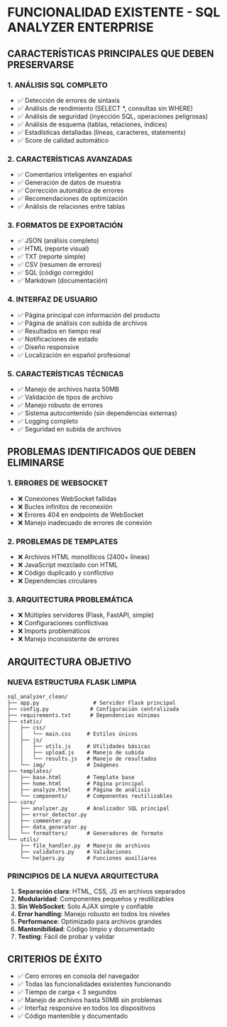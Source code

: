 # FUNCIONALIDAD EXISTENTE - SQL ANALYZER ENTERPRISE

## CARACTERÍSTICAS PRINCIPALES QUE DEBEN PRESERVARSE

### 1. ANÁLISIS SQL COMPLETO
- ✅ Detección de errores de sintaxis
- ✅ Análisis de rendimiento (SELECT *, consultas sin WHERE)
- ✅ Análisis de seguridad (inyección SQL, operaciones peligrosas)
- ✅ Análisis de esquema (tablas, relaciones, índices)
- ✅ Estadísticas detalladas (líneas, caracteres, statements)
- ✅ Score de calidad automático

### 2. CARACTERÍSTICAS AVANZADAS
- ✅ Comentarios inteligentes en español
- ✅ Generación de datos de muestra
- ✅ Corrección automática de errores
- ✅ Recomendaciones de optimización
- ✅ Análisis de relaciones entre tablas

### 3. FORMATOS DE EXPORTACIÓN
- ✅ JSON (análisis completo)
- ✅ HTML (reporte visual)
- ✅ TXT (reporte simple)
- ✅ CSV (resumen de errores)
- ✅ SQL (código corregido)
- ✅ Markdown (documentación)

### 4. INTERFAZ DE USUARIO
- ✅ Página principal con información del producto
- ✅ Página de análisis con subida de archivos
- ✅ Resultados en tiempo real
- ✅ Notificaciones de estado
- ✅ Diseño responsive
- ✅ Localización en español profesional

### 5. CARACTERÍSTICAS TÉCNICAS
- ✅ Manejo de archivos hasta 50MB
- ✅ Validación de tipos de archivo
- ✅ Manejo robusto de errores
- ✅ Sistema autocontenido (sin dependencias externas)
- ✅ Logging completo
- ✅ Seguridad en subida de archivos

## PROBLEMAS IDENTIFICADOS QUE DEBEN ELIMINARSE

### 1. ERRORES DE WEBSOCKET
- ❌ Conexiones WebSocket fallidas
- ❌ Bucles infinitos de reconexión
- ❌ Errores 404 en endpoints de WebSocket
- ❌ Manejo inadecuado de errores de conexión

### 2. PROBLEMAS DE TEMPLATES
- ❌ Archivos HTML monolíticos (2400+ líneas)
- ❌ JavaScript mezclado con HTML
- ❌ Código duplicado y conflictivo
- ❌ Dependencias circulares

### 3. ARQUITECTURA PROBLEMÁTICA
- ❌ Múltiples servidores (Flask, FastAPI, simple)
- ❌ Configuraciones conflictivas
- ❌ Imports problemáticos
- ❌ Manejo inconsistente de errores

## ARQUITECTURA OBJETIVO

### NUEVA ESTRUCTURA FLASK LIMPIA
```
sql_analyzer_clean/
├── app.py                 # Servidor Flask principal
├── config.py             # Configuración centralizada
├── requirements.txt      # Dependencias mínimas
├── static/
│   ├── css/
│   │   └── main.css     # Estilos únicos
│   ├── js/
│   │   ├── utils.js     # Utilidades básicas
│   │   ├── upload.js    # Manejo de subida
│   │   └── results.js   # Manejo de resultados
│   └── img/             # Imágenes
├── templates/
│   ├── base.html        # Template base
│   ├── home.html        # Página principal
│   ├── analyze.html     # Página de análisis
│   └── components/      # Componentes reutilizables
├── core/
│   ├── analyzer.py      # Analizador SQL principal
│   ├── error_detector.py
│   ├── commenter.py
│   ├── data_generator.py
│   └── formatters/      # Generadores de formato
└── utils/
    ├── file_handler.py  # Manejo de archivos
    ├── validators.py    # Validaciones
    └── helpers.py       # Funciones auxiliares
```

### PRINCIPIOS DE LA NUEVA ARQUITECTURA
1. **Separación clara**: HTML, CSS, JS en archivos separados
2. **Modularidad**: Componentes pequeños y reutilizables
3. **Sin WebSocket**: Solo AJAX simple y confiable
4. **Error handling**: Manejo robusto en todos los niveles
5. **Performance**: Optimizado para archivos grandes
6. **Mantenibilidad**: Código limpio y documentado
7. **Testing**: Fácil de probar y validar

## CRITERIOS DE ÉXITO
- ✅ Cero errores en consola del navegador
- ✅ Todas las funcionalidades existentes funcionando
- ✅ Tiempo de carga < 3 segundos
- ✅ Manejo de archivos hasta 50MB sin problemas
- ✅ Interfaz responsive en todos los dispositivos
- ✅ Código mantenible y documentado

